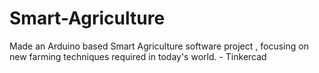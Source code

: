 # Smart-Agriculture
Made an Arduino based Smart Agriculture software project , focusing on new farming techniques required in today's world. - Tinkercad

